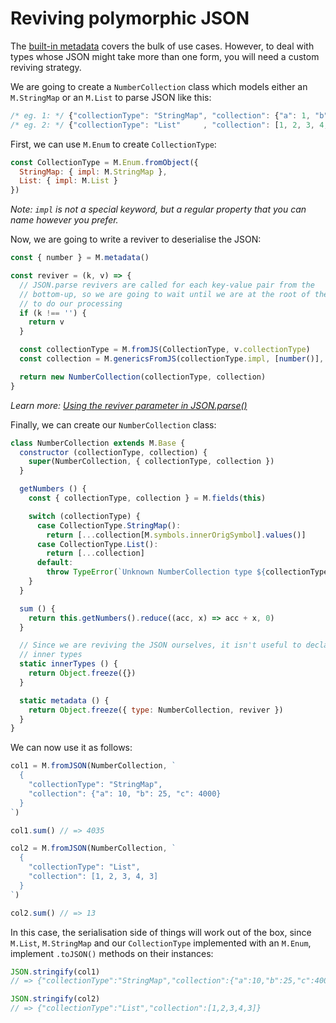 # Reviving polymorphic JSON

The [built-in metadata](../README.md#metadata) covers the bulk of use cases.
However, to deal with types whose JSON might take more than one form, you will
need a custom reviving strategy.

We are going to create a `NumberCollection` class which models either an
`M.StringMap` or an `M.List` to parse JSON like this:

```js
/* eg. 1: */ {"collectionType": "StringMap", "collection": {"a": 1, "b": 2}}
/* eg. 2: */ {"collectionType": "List"     , "collection": [1, 2, 3, 4, 3]}
```

First, we can use `M.Enum` to create `CollectionType`:

```js
const CollectionType = M.Enum.fromObject({
  StringMap: { impl: M.StringMap },
  List: { impl: M.List }
})
```

_Note: `impl` is not a special keyword, but a regular property that you can
name however you prefer._

Now, we are going to write a reviver to deserialise the JSON:

```js
const { number } = M.metadata()

const reviver = (k, v) => {
  // JSON.parse revivers are called for each key-value pair from the
  // bottom-up, so we are going to wait until we are at the root of the JSON
  // to do our processing
  if (k !== '') {
    return v
  }

  const collectionType = M.fromJS(CollectionType, v.collectionType)
  const collection = M.genericsFromJS(collectionType.impl, [number()], v.collection)

  return new NumberCollection(collectionType, collection)
}
```

_Learn more: [Using the reviver parameter in JSON.parse()](https://developer.mozilla.org/en/docs/Web/JavaScript/Reference/Global_Objects/JSON/parse#Using_the_reviver_parameter)_

Finally, we can create our `NumberCollection` class:

```js
class NumberCollection extends M.Base {
  constructor (collectionType, collection) {
    super(NumberCollection, { collectionType, collection })
  }

  getNumbers () {
    const { collectionType, collection } = M.fields(this)

    switch (collectionType) {
      case CollectionType.StringMap():
        return [...collection[M.symbols.innerOrigSymbol].values()]
      case CollectionType.List():
        return [...collection]
      default:
        throw TypeError(`Unknown NumberCollection type ${collectionType.toJSON()}`)
    }
  }

  sum () {
    return this.getNumbers().reduce((acc, x) => acc + x, 0)
  }

  // Since we are reviving the JSON ourselves, it isn't useful to declare
  // inner types
  static innerTypes () {
    return Object.freeze({})
  }

  static metadata () {
    return Object.freeze({ type: NumberCollection, reviver })
  }
}
```

We can now use it as follows:

```js
col1 = M.fromJSON(NumberCollection, `
  {
    "collectionType": "StringMap",
    "collection": {"a": 10, "b": 25, "c": 4000}
  }
`)

col1.sum() // => 4035
```

```js
col2 = M.fromJSON(NumberCollection, `
  {
    "collectionType": "List",
    "collection": [1, 2, 3, 4, 3]
  }
`)

col2.sum() // => 13
```

In this case, the serialisation side of things will work out of the box, since
`M.List`, `M.StringMap` and our `CollectionType` implemented with an `M.Enum`,
implement `.toJSON()` methods on their instances:

```js
JSON.stringify(col1)
// => {"collectionType":"StringMap","collection":{"a":10,"b":25,"c":4000}}

JSON.stringify(col2)
// => {"collectionType":"List","collection":[1,2,3,4,3]}
```
